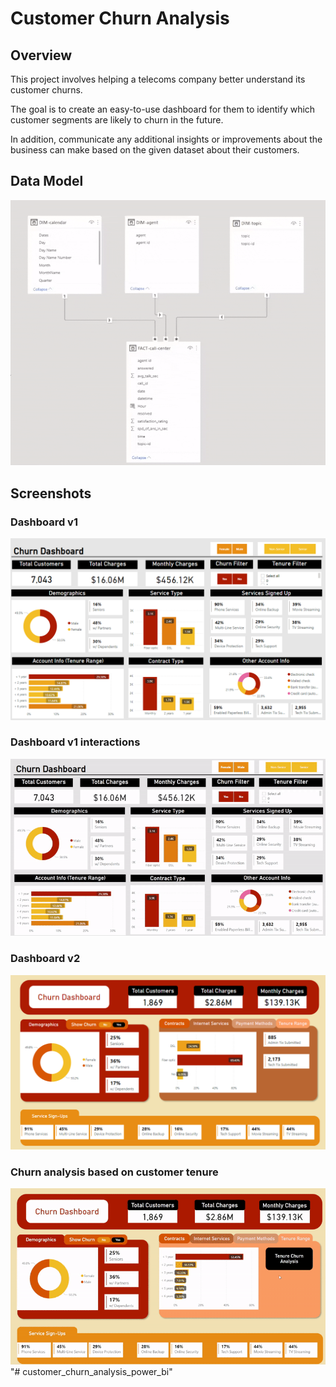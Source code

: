 # Customer Churn Analysis

## Overview
This project involves helping a telecoms company better understand its customer churns. 

The goal is to create an easy-to-use dashboard for them to identify which customer segments are likely to churn in the future. 

In addition, communicate any additional insights or improvements about the business can make based on the given dataset about their customers.

## Data Model
![Data Model](https://raw.githubusercontent.com/adamyangyang/call-center-trends-analysis/main/dashboard/call-center-data-model.gif)

## Screenshots

### Dashboard v1
<img width="800" alt="dashboard-v1" src="https://raw.githubusercontent.com/adamyangyang/customer-churn-analysis/main/dashboard/dashboard-v1.png">

### Dashboard v1 interactions
![Dashboard v1 Interactions](https://raw.githubusercontent.com/adamyangyang/customer-churn-analysis/main/dashboard/gifs/dashboard-v1.gif)

### Dashboard v2
<img width="800" alt="dashboard-v1" src="https://raw.githubusercontent.com/adamyangyang/customer-churn-analysis/main/dashboard/dashboard-v2.png">

### Churn analysis based on customer tenure
![Topic Selection](https://raw.githubusercontent.com/adamyangyang/customer-churn-analysis/main/dashboard/gifs/dashboard-v2-tenure-churn-feature.gif)
"# customer_churn_analysis_power_bi" 
